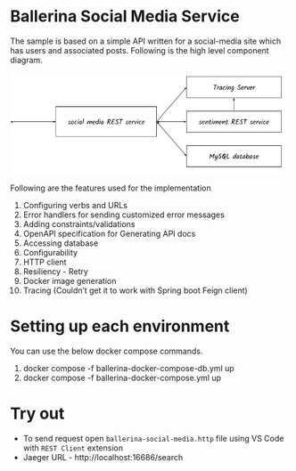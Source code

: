 # Ballerina Social Media Service

The sample is based on a simple API written for a social-media site which has users and associated posts. Following is the high level component diagram.

<img src="diagram.png" alt="drawing" width='500'/>

Following are the features used for the implementation

1. Configuring verbs and URLs
2. Error handlers for sending customized error messages
3. Adding constraints/validations
4. OpenAPI specification for Generating API docs
5. Accessing database
6. Configurability
7. HTTP client 
8. Resiliency - Retry
9. Docker image generation
10. Tracing (Couldn’t get it to work with Spring boot Feign client)

# Setting up each environment

You can use the below docker compose commands.
1. docker compose -f ballerina-docker-compose-db.yml up
2. docker compose -f ballerina-docker-compose.yml up

# Try out
- To send request open `ballerina-social-media.http` file using VS Code with `REST Client` extension
- Jaeger URL - http://localhost:16686/search
